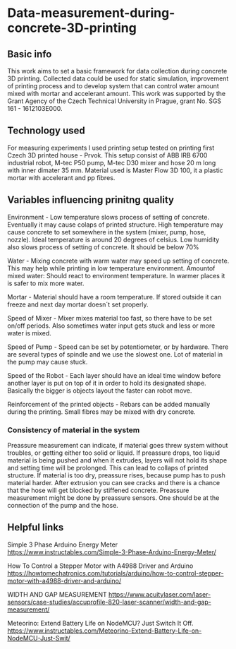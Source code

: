 # Data-measurement-during-concrete-3D-printing
## Basic info
This work aims to set a basic framework for data collection during concrete 3D printing. Collected data could be used for static simulation, improvement of printing process and to develop system that can control water amount mixed with mortar and accelerant amount. This work was supported by the Grant Agency of the Czech Technical University in Prague, grant No. SGS 161 - 1612103E000.
## Technology used
For measuring experiments I used printing setup tested on printing first Czech 3D printed house - Prvok. This setup consist of ABB IRB 6700 industrial robot, M-tec P50 pump, M-tec D30 mixer and hose 20 m long with inner dimater 35 mm. Material used is Master Flow 3D 100, it a plastic mortar with accelerant and pp fibres.

## Variables influencing prinitng quality
Environment - Low temperature slows process of setting of concrete. Eventually it may cause colaps of printed structure. High temperature may cause concrete to set somewhere in the system (mixer, pump, hose, nozzle). Ideal temperature is around 20 degrees of celsius. Low humidity also slows process of setting of concrete. It should be below 70%

Water - Mixing concrete with warm water may speed up setting of concrete. This may help while printing in low temperature environment.
Amountof mixed water: Should react to environment temperature. In warmer places it is safer to mix more water.

Mortar - Material should have a room temperature. If stored outside it can freeze and next day mortar doesn´t set properly.

Speed of Mixer - Mixer mixes material too fast, so there have to be set on/off periods. Also sometimes water input gets stuck and less or more water is mixed.

Speed of Pump - Speed can be set by potentiometer, or by hardware. There are several types of spindle and we use the slowest one. Lot of material in the pump may cause stuck.

Speed of the Robot - Each layer should have an ideal time window before another layer is put on top of it in order to hold its designated shape. Basically the bigger is objects layout the faster can robot move.

Reinforcement of the printed objects - Rebars can be added manually during the printing. Small fibres may be mixed with dry concrete.




### Consistency of material in the system
Preassure measurement can indicate, if material goes threw system without troubles, or getting either too solid or liquid. If preassure drops, too liquid material is being pushed and when it extrudes, layers will not hold its shape and setting time will be prolonged. This can lead to collaps of printed structure. If material is too dry, preassure rises, because pump has to push material harder. After extrusion you can see cracks and there is a chance that the hose will get blocked by stiffened concrete. Preassure measurement might be done by preassure sensors. One should be at the connection of the pump and the hose.




## Helpful links
Simple 3 Phase Arduino Energy Meter
https://www.instructables.com/Simple-3-Phase-Arduino-Energy-Meter/

How To Control a Stepper Motor with A4988 Driver and Arduino
https://howtomechatronics.com/tutorials/arduino/how-to-control-stepper-motor-with-a4988-driver-and-arduino/

WIDTH AND GAP MEASUREMENT
https://www.acuitylaser.com/laser-sensors/case-studies/accuprofile-820-laser-scanner/width-and-gap-measurement/

Meteorino: Extend Battery Life on NodeMCU? Just Switch It Off.
https://www.instructables.com/Meteorino-Extend-Battery-Life-on-NodeMCU-Just-Swit/
